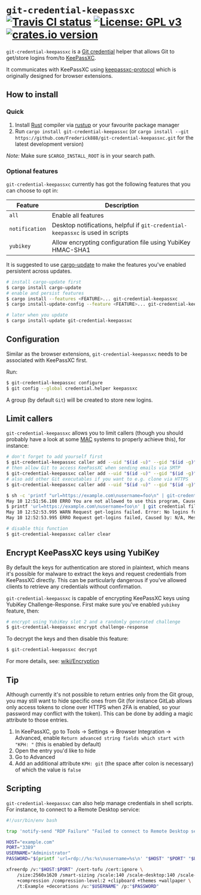 # `git-credential-keepassxc` [![Travis CI status](https://travis-ci.org/Frederick888/git-credential-keepassxc.svg?branch=master)](https://travis-ci.org/Frederick888/git-credential-keepassxc) [![License: GPL v3](https://img.shields.io/badge/License-GPLv3-blue.svg)](https://www.gnu.org/licenses/gpl-3.0) [![crates.io version](https://meritbadge.herokuapp.com/git-credential-keepassxc)](https://crates.io/crates/git-credential-keepassxc)

`git-credential-keepassxc` is a [Git credential](https://git-scm.com/docs/gitcredentials) helper that allows Git to get/store logins from/to [KeePassXC](https://keepassxc.org/).

It communicates with KeePassXC using [keepassxc-protocol](https://github.com/keepassxreboot/keepassxc-browser/blob/develop/keepassxc-protocol.md) which is originally designed for browser extensions.

## How to install

### Quick

1. Install [Rust](https://www.rust-lang.org/) compiler via [rustup](https://rustup.rs/) or your favourite package manager
0. Run `cargo install git-credential-keepassxc` (or `cargo install --git https://github.com/Frederick888/git-credential-keepassxc.git` for the latest development version)

*Note:* Make sure `$CARGO_INSTALL_ROOT` is in your search path.

### Optional features

`git-credential-keepassxc` currently has got the following features that you can choose to opt in:

| Feature | Description |
| ------- | ----------- |
| `all` | Enable all features |
| `notification` | Desktop notifications, helpful if `git-credential-keepassxc` is used in scripts |
| `yubikey` | Allow encrypting configuration file using YubiKey HMAC-SHA1 |

It is suggested to use [cargo-update](https://crates.io/crates/cargo-update) to make the features you've enabled persistent across updates.

```sh
# install cargo-update first
$ cargo install cargo-update
# enable and persist features
$ cargo install --features <FEATURE>... git-credential-keepassxc
$ cargo install-update-config --feature <FEATURE>... git-credential-keepassxc

# later when you update
$ cargo install-update git-credential-keepassxc
```

## Configuration

Similar as the browser extensions, `git-credential-keepassxc` needs to be associated with KeePassXC first.

Run:

```sh
$ git-credential-keepassxc configure
$ git config --global credential.helper keepassxc 
```

A group (by default `Git`) will be created to store new logins.

## Limit callers

`git-credential-keepassxc` allows you to limit callers (though you should probably have a look at some [MAC](https://en.wikipedia.org/wiki/Mandatory_access_control) systems to properly achieve this), for instance:

```sh
# don't forget to add yourself first
$ git-credential-keepassxc caller add --uid "$(id -u)" --gid "$(id -g)" "$(readlink -f "$0")"
# then allow Git to access KeePassXC when sending emails via SMTP
$ git-credential-keepassxc caller add --uid "$(id -u)" --gid "$(id -g)" "$(command -v git)"
# also add other Git executables if you want to e.g. clone via HTTPS
$ git-credential-keepassxc caller add --uid "$(id -u)" --gid "$(id -g)" /usr/lib/git-core/git-remote-http

$ sh -c 'printf "url=https://example.com\nusername=foo\n" | git-credential-keepassxc get'
May 10 12:51:56.108 ERRO You are not allowed to use this program, Caused by: N/A, Message: You are not allowed to use this program
$ printf 'url=https://example.com\nusername=foo\n' | git credential fill
May 10 12:52:53.995 WARN Request get-logins failed. Error: No logins found, Error Code: 15
May 10 12:52:53.995 ERRO Request get-logins failed, Caused by: N/A, Message: Request get-logins failed

# disable this function
$ git-credential-keepassxc caller clear
```

## Encrypt KeePassXC keys using YubiKey

By default the keys for authentication are stored in plaintext, which means it's possible for malware to extract the keys and request credentials from KeePassXC directly. This can be particularly dangerous if you've allowed clients to retrieve any credentials without confirmation.

`git-credential-keepassxc` is capable of encrypting KeePassXC keys using YubiKey Challenge-Response. First make sure you've enabled `yubikey` feature, then:

```sh
# encrypt using YubiKey slot 2 and a randomly generated challenge
$ git-credential-keepassxc encrypt challenge-response
```

To decrypt the keys and then disable this feature:

```sh
$ git-credential-keepassxc decrypt
```

For more details, see: [wiki/Encryption](https://github.com/Frederick888/git-credential-keepassxc/wiki/Encryption)

## Tip

Although currently it's not possible to return entries only from the Git group, you may still want to hide specific ones from Git (for instance GitLab allows only access tokens to clone over HTTPS when 2FA is enabled, so your password may conflict with the token). This can be done by adding a magic attribute to those entries.

1. In KeePassXC, go to Tools -> Settings -> Browser Integration -> Advanced, enable `Return advanced string fields which start with "KPH: "` (this is enabled by default)
0. Open the entry you'd like to hide
0. Go to Advanced
0. Add an additional attribute `KPH: git` (the space after colon is necessary) of which the value is `false`

## Scripting

`git-credential-keepassxc` can also help manage credentials in shell scripts. For instance, to connect to a Remote Desktop service:

```sh
#!/usr/bin/env bash

trap 'notify-send "RDP Failure" "Failed to connect to Remote Desktop service"' ERR

HOST="example.com"
PORT="3389"
USERNAME="Administrator"
PASSWORD="$(printf 'url=rdp://%s:%s\nusername=%s\n' "$HOST" "$PORT" "$USERNAME" | git-credential-keepassxc get | sed -n 's/^password=//p')"

xfreerdp /v:"$HOST:$PORT" /cert-tofu /cert:ignore \
    /size:2560x1620 /smart-sizing /scale:140 /scale-desktop:140 /scale-device:140 \
    +compression /compression-level:2 +clipboard +themes +wallpaper \
    /t:Example +decorations /u:"$USERNAME" /p:"$PASSWORD"
```

